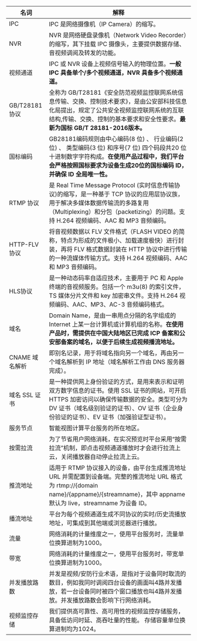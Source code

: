 

| 名词          | 解释                                                         |
| ------------- | ------------------------------------------------------------ |
| IPC           | IPC 是网络摄像机（IP Camera）的缩写。                         |
| NVR           | NVR 是网络硬盘录像机（Network Video Recorder）的缩写，其下挂载 IPC 摄像头，主要提供数据存储、音视频调阅及转发的功能。 |
| 视频通道      | IPC 或 NVR 设备上视频信号输入的物理位置。**一般 IPC 具备单个/多个视频通道，NVR 具备多个视频通道。** |
| GB/T28181 协议 | 全称为 GB/T28181《安全防范视频监控联网系统信息传输、交换、控制技术要求》，是由公安部科技信息化局提出，规定了公共安全视频监控联网系统的互联结构,传输、交换、控制的基本要求和安全性要求。**最新为国标 GB/T 28181-2016版本。** |
| 国标编码      | GB28181编码规则由中心编码(8 位) 、 行业编码(2 位) 、 类型编码(3 位) 和序号(7 位) 四个码段共20 位十进制数字字符构成。**在使用产品过程中，我们平台会严格按照国标要求为设备生成20位的国标编码 ID，并确保 ID 全局唯一性。** |
| RTMP 协议      | 是 Real Time Message Protocol (实时信息传输协议)的缩写，是一种基于 TCP 协议的应用层协议族，用于解决多媒体数据传输流的多路复用（Multiplexing）和分包（packetizing）的问题。支持 H.264 视频编码、AAC 和 MP3 音频编码。 |
| HTTP-FLV 协议  | 将音视频数据以 FLV 文件格式（FLASH VIDEO 的简称，特点为形成的文件极小、加载速度极快）进行封装，再将 FLV 格式数据封装在 HTTP 协议中进行传输的一种流媒体传输方式。支持 H.264 视频编码、AAC 和 MP3 音频编码。 |
| HLS协议       | 是一种动态码率自适应技术，主要用于 PC 和 Apple 终端的音视频服务。包括一个 m3u(8) 的索引文件，TS 媒体分片文件和 key 加密串文件。支持 H.264 视频编码、AAC、MP3、AC-3 音频编码格式。 |
| 域名          | Domain Name，是由一串用点分隔的名字组成的 Internet 上某一台计算机或计算机组的名称。**在使用产品时，需提供在中国大陆地区已完成 ICP 备案和公安部备案的域名，以便于后续生成视频播流地址。** |
| CNAME 域名解析 | 即别名记录，用于将域名指向另一个域名，再由另一个域名解析到 IP 地址（域名解析工作由 DNS 服务器完成）。 |
| 域名 SSL 证书   | 是一种提供网上身份验证的方式，是用来表示和证明双方数字信息的证书。使用 SSL 证书的网站，可开启 HTTPS 加密访问以确保传输数据的安全。类型可分为 DV 证书（域名级别验证的证书）、OV 证书（企业身份验证的证书）、EV 证书（加强验证型证书）。 |
| 服务节点      | 智能视图计算平台服务的所在地区。                             |
| 按需拉流      | 为了节省用户网络消耗，在实况预览时平台采用“按需拉流”机制，即点击视频通道播放时才会进行拉流上云，关闭播放器自动停止拉流上云。 |
| 推流地址      | 适用于 RTMP 协议接入的设备，由平台生成推流地址 URL 并需配置到设备端。完整的推流地址 URL 格式为 rtmp://{domain name}/{appname}/{streamname}，其中 appname 默认为 live，streamname 为设备 ID。 |
| 播流地址      | 平台为每个视频通道生成不同协议的实时/历史流播放地址，可集成到其他端或浏览器进行播放。 |
| 流量          | 网络消耗的计量维度之一，使用平台服务时，流量单位换算进制为1000。 |
| 带宽          | 网络消耗的计量维度之一，使用平台服务时，带宽单位换算进制为1000。 |
| 并发播放路数  | 并发是视频/安防行业术语，是指对于设备同时取流的数目，例如我同时调阅四台设备的画面叫4路并发播放，若一台设备同时被四个窗口播放也叫4路并发播放。并发播放路数会影响下行网络消耗。 |
| 视频监控存储  | 我们提供高可靠性、高可用性的视频监控存储服务，具备低访问时延、高吞吐量的性能。 存储容量单位换算进制均为1024。 |




